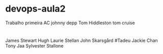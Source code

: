 # devops-aula2
Trabalho primeira AC
johnny depp 
Tom Hiddleston
tom cruise
#
James Stewart
Hugh Laurie
Stellan John Skarsgård
#Tadeu
Jackie Chan
Tony Jaa
Sylvester Stallone
